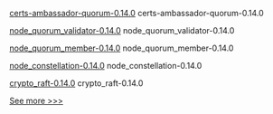 
[certs-ambassador-quorum-0.14.0](https://github.com/hyperledger/bevel/releases/tag/certs-ambassador-quorum-0.14.0) certs-ambassador-quorum-0.14.0

[node_quorum_validator-0.14.0](https://github.com/hyperledger/bevel/releases/tag/node_quorum_validator-0.14.0) node_quorum_validator-0.14.0

[node_quorum_member-0.14.0](https://github.com/hyperledger/bevel/releases/tag/node_quorum_member-0.14.0) node_quorum_member-0.14.0

[node_constellation-0.14.0](https://github.com/hyperledger/bevel/releases/tag/node_constellation-0.14.0) node_constellation-0.14.0

[crypto_raft-0.14.0](https://github.com/hyperledger/bevel/releases/tag/crypto_raft-0.14.0) crypto_raft-0.14.0


[See more >>>](https://start-here.hyperledger.org/releases)
